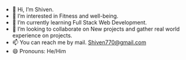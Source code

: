 - 👋 Hi, I’m Shiven.
- 👀 I’m interested in Fitness and well-being.
- 🌱 I’m currently learning Full Stack Web Development.
- 💞️ I’m looking to collaborate on New projects and gather real world experience on projects.
- 📫 You can reach me by mail. Shiven770@gmail.com
- 😄 Pronouns: He/Him

<!---
Shiven9/Shiven9 is a ✨ special ✨ repository because its `README.md` (this file) appears on your GitHub profile.
You can click the Preview link to take a look at your changes.
--->
